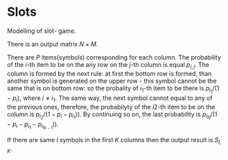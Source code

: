 # Slots

Modelling of slot- game.

There is an output matrix $N \times M$. 

There are $P$ items(symbols) corresponding for each column.
The probability of the $i$-th item to be on the any row on the $j$-th
column is equal $p_{i,j}$.
The column is formed by the next rule:
at first the bottom row is formed, than another symbol is generated
on the upper row - this symbol cannot be the same that is on bottom row:
so the probality of $i_1$-th item to be there is $p_{i_1}/(1-p_{i})$, where
$i \neq i_1$. The same way, the next symbol cannot equal to any of the previous
ones, therefore, the probabilyty of the $i2$-th item to be on the column is
$p_{i_2}/(1-p_{i}-p_{i_1}))$. By continuing so on, the last probability is
$p_{i_N}/(1-p_{i}-p_{i_1} -p_{i_{N-1}}))$.

If there are same $l$ symbols in the first $K$ columns then the output result
is $S_{l,K}$.
